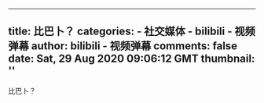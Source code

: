 
---
title: 比巴卜？
categories: 
    - 社交媒体
    - bilibili - 视频弹幕
author: bilibili - 视频弹幕
comments: false
date: Sat, 29 Aug 2020 09:06:12 GMT
thumbnail: ''
---

<div>   
比巴卜？  
</div>
            